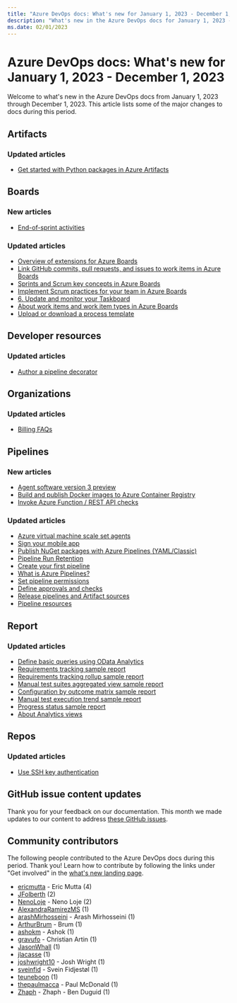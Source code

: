 ```yaml
---
title: "Azure DevOps docs: What's new for January 1, 2023 - December 1, 2023"
description: "What's new in the Azure DevOps docs for January 1, 2023 - December 1, 2023."
ms.date: 02/01/2023
---
```


# Azure DevOps docs: What's new for January 1, 2023 - December 1, 2023

Welcome to what's new in the Azure DevOps docs from January 1, 2023 through December 1, 2023. This article lists some of the major changes to docs during this period.

## Artifacts

### Updated articles

- [Get started with Python packages in Azure Artifacts](/azure/devops/artifacts/quickstarts/python-packages)

## Boards

### New articles

- [End-of-sprint activities](/azure/devops/boards/sprints/end-sprint-activities)

### Updated articles

- [Overview of extensions for Azure Boards](/azure/devops/boards/extensions/index)
- [Link GitHub commits, pull requests, and issues to work items in Azure Boards](/azure/devops/boards/github/link-to-from-github)
- [Sprints and Scrum key concepts in Azure Boards](/azure/devops/boards/sprints/scrum-key-concepts)
- [Implement Scrum practices for your team in Azure Boards](/azure/devops/boards/sprints/scrum-overview)
- [6. Update and monitor your Taskboard](/azure/devops/boards/sprints/task-board)
- [About work items and work item types in Azure Boards](/azure/devops/boards/work-items/about-work-items)
- [Upload or download a process template](/azure/devops/boards/work-items/guidance/manage-process-templates)

## Developer resources

### Updated articles

- [Author a pipeline decorator](/azure/devops/extend/develop/add-pipeline-decorator)

## Organizations

### Updated articles

- [Billing FAQs](/azure/devops/organizations/billing/billing-faq)

## Pipelines

### New articles

- [Agent software version 3 preview](/azure/devops/pipelines/agents/v3-agent)
- [Build and publish Docker images to Azure Container Registry](/azure/devops/pipelines/ecosystems/containers/publish-to-acr)
- [Invoke Azure Function / REST API checks](/azure/devops/pipelines/process/invoke-checks)

### Updated articles

- [Azure virtual machine scale set agents](/azure/devops/pipelines/agents/scale-set-agents)
- [Sign your mobile app](/azure/devops/pipelines/apps/mobile/app-signing)
- [Publish NuGet packages with Azure Pipelines (YAML/Classic)](/azure/devops/pipelines/artifacts/nuget)
- [Pipeline Run Retention](/azure/devops/pipelines/build/run-retention)
- [Create your first pipeline](/azure/devops/pipelines/create-first-pipeline)
- [What is Azure Pipelines?](/azure/devops/pipelines/get-started/what-is-azure-pipelines)
- [Set pipeline permissions](/azure/devops/pipelines/policies/permissions)
- [Define approvals and checks](/azure/devops/pipelines/process/approvals)
- [Release pipelines and Artifact sources](/azure/devops/pipelines/release/artifacts)
- [Pipeline resources](/azure/devops/pipelines/security/resources)

## Report

### Updated articles

- [Define basic queries using OData Analytics](/azure/devops/report/extend-analytics/wit-analytics)
- [Requirements tracking sample report](/azure/devops/report/powerbi/sample-stories-overview)
- [Requirements tracking rollup sample report](/azure/devops/report/powerbi/sample-stories-overview-rollup)
- [Manual test suites aggregated view sample report](/azure/devops/report/powerbi/sample-test-plans-aggregate-data-level)
- [Configuration by outcome matrix sample report](/azure/devops/report/powerbi/sample-test-plans-configuration-by-outcome)
- [Manual test execution trend sample report](/azure/devops/report/powerbi/sample-test-plans-execution-trend)
- [Progress status sample report](/azure/devops/report/powerbi/sample-test-plans-progress-status)
- [About Analytics views](/azure/devops/report/powerbi/what-are-analytics-views)

## Repos

### Updated articles

- [Use SSH key authentication](/azure/devops/repos/git/use-ssh-keys-to-authenticate)


## GitHub issue content updates

Thank you for your feedback on our documentation. This month we made updates to our content to address [these GitHub issues](https://github.com/MicrosoftDocs/azure-devops-docs/issues?q=linked%3Apr+is%3Aissue+is%3Aclosed+closed%3A2023-01-01..2023-01-31).
## Community contributors

The following people contributed to the Azure DevOps docs during this period. Thank you! Learn how to contribute by following the links under "Get involved" in the [what's new landing page](index.yml).

- [ericmutta](https://github.com/ericmutta) - Eric Mutta (4)
- [JFolberth](https://github.com/JFolberth) (2)
- [NenoLoje](https://github.com/NenoLoje) - Neno Loje (2)
- [AlexandraRamirezMS](https://github.com/AlexandraRamirezMS) (1)
- [arashMirhosseini](https://github.com/arashMirhosseini) - Arash Mirhosseini (1)
- [ArthurBrum](https://github.com/ArthurBrum) - Brum (1)
- [ashokm](https://github.com/ashokm) - Ashok (1)
- [gravufo](https://github.com/gravufo) - Christian Artin (1)
- [JasonWhall](https://github.com/JasonWhall) (1)
- [jlacasse](https://github.com/jlacasse) (1)
- [joshwright10](https://github.com/joshwright10) - Josh Wright (1)
- [sveinfid](https://github.com/sveinfid) - Svein Fidjestøl (1)
- [teuneboon](https://github.com/teuneboon) (1)
- [thepaulmacca](https://github.com/thepaulmacca) - Paul McDonald (1)
- [Zhaph](https://github.com/Zhaph) - Zhaph - Ben Duguid (1)
